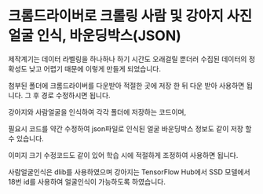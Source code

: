 # 크롬드라이버로 크롤링 사람 및 강아지 사진 얼굴 인식, 바운딩박스(JSON)

제작계기는
데이터 라벨링을 하나하나 하기 시간도 오래걸릴 뿐더러 수집된 데이터의 정확성도 낮고 어렵기 때문에 이렇게 만들게 되었습니다.

첨부된 폴더에 크롬드라이버를 다운받아 적절한 곳에 저장 한 뒤
다운 받아 사용하면 됩니다. 그 후 경로 수정하시면 됩니다.

강아지와 사람얼굴을 인식하여 각각 폴더에 저장하는 코드이며,

필요시 코드를 약간 수정하여 json파일로 인식된 얼굴 바운딩박스 정보도 같이 저장 할 수 있습니다.

이미지 크기 수정코드도 같이 있어 학습 시에 적절하게 조정하여 사용하면 됩니다.

사람얼굴인식은 dlib를 사용하였으며
강아지는 TensorFlow Hub에서 SSD 모델에서 18번 id를 사용하여 얼굴인식이 가능하도록 하였습니다.
